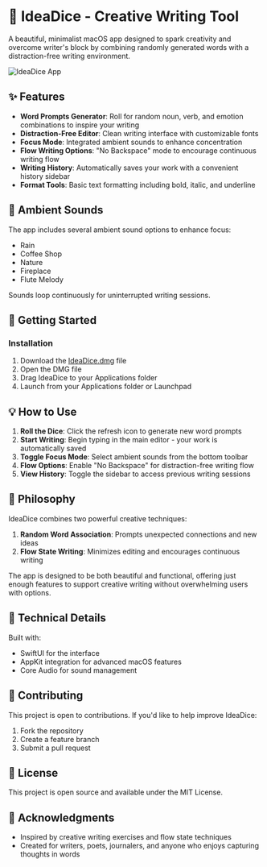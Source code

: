 # 🎲 IdeaDice - Creative Writing Tool

A beautiful, minimalist macOS app designed to spark creativity and overcome writer's block by combining randomly generated words with a distraction-free writing environment.

![IdeaDice App](https://your-screenshot-link-here.png)

## ✨ Features

- **Word Prompts Generator**: Roll for random noun, verb, and emotion combinations to inspire your writing
- **Distraction-Free Editor**: Clean writing interface with customizable fonts
- **Focus Mode**: Integrated ambient sounds to enhance concentration
- **Flow Writing Options**: "No Backspace" mode to encourage continuous writing flow
- **Writing History**: Automatically saves your work with a convenient history sidebar
- **Format Tools**: Basic text formatting including bold, italic, and underline


## 🎵 Ambient Sounds

The app includes several ambient sound options to enhance focus:
- Rain
- Coffee Shop
- Nature
- Fireplace
- Flute Melody

Sounds loop continuously for uninterrupted writing sessions.

## 🚀 Getting Started



### Installation

1. Download the [IdeaDice.dmg](https://github.com/MynkSinghal/IdeaDice/releases/download/v1.0.0/IdeaDice.app.zip) file
2. Open the DMG file
3. Drag IdeaDice to your Applications folder
4. Launch from your Applications folder or Launchpad

## 💡 How to Use

1. **Roll the Dice**: Click the refresh icon to generate new word prompts
2. **Start Writing**: Begin typing in the main editor - your work is automatically saved
3. **Toggle Focus Mode**: Select ambient sounds from the bottom toolbar
4. **Flow Options**: Enable "No Backspace" for distraction-free writing flow
5. **View History**: Toggle the sidebar to access previous writing sessions

## 🧠 Philosophy

IdeaDice combines two powerful creative techniques:
1. **Random Word Association**: Prompts unexpected connections and new ideas
2. **Flow State Writing**: Minimizes editing and encourages continuous writing

The app is designed to be both beautiful and functional, offering just enough features to support creative writing without overwhelming users with options.

## 🔧 Technical Details

Built with:
- SwiftUI for the interface
- AppKit integration for advanced macOS features
- Core Audio for sound management


## 🤝 Contributing

This project is open to contributions. If you'd like to help improve IdeaDice:

1. Fork the repository
2. Create a feature branch
3. Submit a pull request

## 📄 License

This project is open source and available under the MIT License.

## 👏 Acknowledgments

- Inspired by creative writing exercises and flow state techniques
- Created for writers, poets, journalers, and anyone who enjoys capturing thoughts in words 